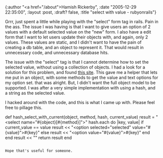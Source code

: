{:author "<a href=\"/about\">Hamish Rickerby</a>", :date "2005-12-29 22:35:00", :layout :post, :draft? false, :title "select with value - rubyonrails"}

Grrr, just spent a little while playing with the "select" form tag in rails.  Pain in the ass.  The issue I was having is that I want to give users an option of 2 values with a default selected value on the "new" form.  I also have a edit form that I want to let users update their objects with, and again, only 2 values.  These values are static, and I didn't want to have the pain of creating a db table, and an object to represent it.  That would result in unnecessary code, and unnecessary database hits.

The issue with the "select" tag is that I cannot determine how to set the selected value, without using a collection of objects.  I had a look for a solution for this problem, and found <a href="http://wiki.rubyonrails.com/rails/pages/HowtoUseFormOptionHelpers">this site</a>.  This gave me a helper that lets me put in an object, with some methods to get the value and text options for my option set.  that was alright.  But, I didn't want the full object model to be supported.  I was after a very simple implementation with using a hash, and a string as the selected value.

I hacked around with the code, and this is what I came up with.  Please feel free to pillage this.


def hash_select_with_current(object, method, hash, current_value)
  result = "<select name=\"#{object}[#{method}]\">"
  hash.each do |key, value|
    if current_value == value
      result << "<option selected=\"selected\" value=\"#{value}\">#{key}</option>"
    else
      result << "<option value=\"#{value}\">#{key}</option>"
    end
  end
  result << "</select>"
  return result
end
```

Hope that's useful for someone.
